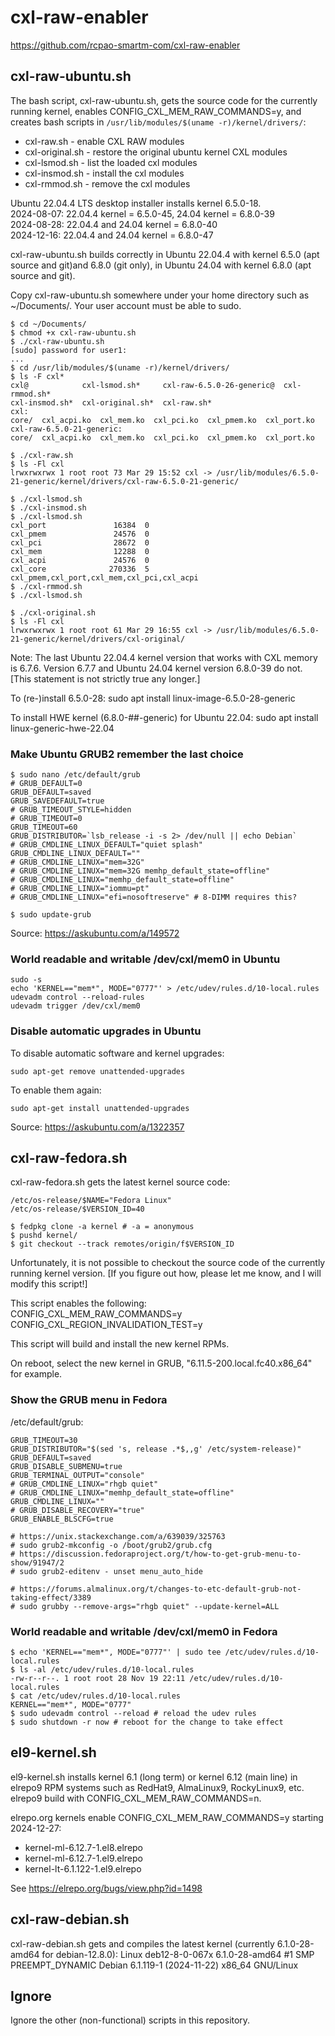 # cxl-raw-enabler

https://github.com/rcpao-smartm-com/cxl-raw-enabler

## cxl-raw-ubuntu.sh

The bash script, cxl-raw-ubuntu.sh, gets the source code for 
the currently running kernel, enables CONFIG_CXL_MEM_RAW_COMMANDS=y, 
and creates bash scripts in 
`/usr/lib/modules/$(uname -r)/kernel/drivers/`:

- cxl-raw.sh - enable CXL RAW modules
- cxl-original.sh - restore the original ubuntu kernel CXL modules
- cxl-lsmod.sh - list the loaded cxl modules
- cxl-insmod.sh - install the cxl modules
- cxl-rmmod.sh - remove the cxl modules

Ubuntu 22.04.4 LTS desktop installer installs kernel 6.5.0-18.  
2024-08-07: 22.04.4 kernel = 6.5.0-45, 24.04 kernel = 6.8.0-39  
2024-08-28: 22.04.4 and 24.04 kernel = 6.8.0-40  
2024-12-16: 22.04.4 and 24.04 kernel = 6.8.0-47  

cxl-raw-ubuntu.sh builds correctly in Ubuntu 22.04.4 
with kernel 6.5.0 (apt source and git)and 6.8.0 (git only), 
in Ubuntu 24.04 with kernel 6.8.0 (apt source and git).

Copy cxl-raw-ubuntu.sh somewhere under your home directory 
such as ~/Documents/.
Your user account must be able to sudo.

```
$ cd ~/Documents/
$ chmod +x cxl-raw-ubuntu.sh
$ ./cxl-raw-ubuntu.sh
[sudo] password for user1:
...
$ cd /usr/lib/modules/$(uname -r)/kernel/drivers/
$ ls -F cxl*
cxl@            cxl-lsmod.sh*     cxl-raw-6.5.0-26-generic@  cxl-rmmod.sh*
cxl-insmod.sh*  cxl-original.sh*  cxl-raw.sh*
cxl:
core/  cxl_acpi.ko  cxl_mem.ko  cxl_pci.ko  cxl_pmem.ko  cxl_port.ko
cxl-raw-6.5.0-21-generic:
core/  cxl_acpi.ko  cxl_mem.ko  cxl_pci.ko  cxl_pmem.ko  cxl_port.ko

$ ./cxl-raw.sh
$ ls -Fl cxl
lrwxrwxrwx 1 root root 73 Mar 29 15:52 cxl -> /usr/lib/modules/6.5.0-21-generic/kernel/drivers/cxl-raw-6.5.0-21-generic/

$ ./cxl-lsmod.sh
$ ./cxl-insmod.sh
$ ./cxl-lsmod.sh
cxl_port               16384  0
cxl_pmem               24576  0
cxl_pci                28672  0
cxl_mem                12288  0
cxl_acpi               24576  0
cxl_core              270336  5 cxl_pmem,cxl_port,cxl_mem,cxl_pci,cxl_acpi
$ ./cxl-rmmod.sh
$ ./cxl-lsmod.sh

$ ./cxl-original.sh
$ ls -Fl cxl
lrwxrwxrwx 1 root root 61 Mar 29 16:55 cxl -> /usr/lib/modules/6.5.0-21-generic/kernel/drivers/cxl-original/

```
Note: The last Ubuntu 22.04.4 kernel version that works with CXL memory 
is 6.7.6.  Version 6.7.7 and Ubuntu 24.04 kernel version 6.8.0-39 do not.
[This statement is not strictly true any longer.]

To (re-)install 6.5.0-28: sudo apt install linux-image-6.5.0-28-generic

To install HWE kernel (6.8.0-##-generic) for Ubuntu 22.04: sudo apt install linux-generic-hwe-22.04


### Make Ubuntu GRUB2 remember the last choice

```
$ sudo nano /etc/default/grub
# GRUB_DEFAULT=0
GRUB_DEFAULT=saved
GRUB_SAVEDEFAULT=true
# GRUB_TIMEOUT_STYLE=hidden
# GRUB_TIMEOUT=0
GRUB_TIMEOUT=60
GRUB_DISTRIBUTOR=`lsb_release -i -s 2> /dev/null || echo Debian`
# GRUB_CMDLINE_LINUX_DEFAULT="quiet splash"
GRUB_CMDLINE_LINUX_DEFAULT=""
# GRUB_CMDLINE_LINUX="mem=32G"
# GRUB_CMDLINE_LINUX="mem=32G memhp_default_state=offline"
# GRUB_CMDLINE_LINUX="memhp_default_state=offline"
# GRUB_CMDLINE_LINUX="iommu=pt"
# GRUB_CMDLINE_LINUX="efi=nosoftreserve" # 8-DIMM requires this?

$ sudo update-grub
```

Source: https://askubuntu.com/a/149572


### World readable and writable /dev/cxl/mem0 in Ubuntu

```
sudo -s
echo 'KERNEL=="mem*", MODE="0777"' > /etc/udev/rules.d/10-local.rules
udevadm control --reload-rules
udevadm trigger /dev/cxl/mem0
```

### Disable automatic upgrades in Ubuntu

To disable automatic software and kernel upgrades:

`sudo apt-get remove unattended-upgrades`

To enable them again:

`sudo apt-get install unattended-upgrades`

Source: https://askubuntu.com/a/1322357


## cxl-raw-fedora.sh

cxl-raw-fedora.sh gets the latest kernel source code:
```
/etc/os-release/$NAME="Fedora Linux"
/etc/os-release/$VERSION_ID=40

$ fedpkg clone -a kernel # -a = anonymous
$ pushd kernel/
$ git checkout --track remotes/origin/f$VERSION_ID
```

Unfortunately, it is not possible to checkout the source code of the
currently running kernel version. [If you figure out how, please let me
know, and I will modify this script!]

This script enables the following:  
CONFIG_CXL_MEM_RAW_COMMANDS=y  
CONFIG_CXL_REGION_INVALIDATION_TEST=y  

This script will build and install the new kernel RPMs.

On reboot, select the new kernel in GRUB, "6.11.5-200.local.fc40.x86_64"
for example.


### Show the GRUB menu in Fedora

/etc/default/grub:
```
GRUB_TIMEOUT=30
GRUB_DISTRIBUTOR="$(sed 's, release .*$,,g' /etc/system-release)"
GRUB_DEFAULT=saved
GRUB_DISABLE_SUBMENU=true
GRUB_TERMINAL_OUTPUT="console"
# GRUB_CMDLINE_LINUX="rhgb quiet"
# GRUB_CMDLINE_LINUX="memhp_default_state=offline"
GRUB_CMDLINE_LINUX=""
# GRUB_DISABLE_RECOVERY="true"
GRUB_ENABLE_BLSCFG=true

# https://unix.stackexchange.com/a/639039/325763
# sudo grub2-mkconfig -o /boot/grub2/grub.cfg
# https://discussion.fedoraproject.org/t/how-to-get-grub-menu-to-show/91947/2
# sudo grub2-editenv - unset menu_auto_hide

# https://forums.almalinux.org/t/changes-to-etc-default-grub-not-taking-effect/3389 
# sudo grubby --remove-args="rhgb quiet" --update-kernel=ALL 
```

### World readable and writable /dev/cxl/mem0 in Fedora

```
$ echo 'KERNEL=="mem*", MODE="0777"' | sudo tee /etc/udev/rules.d/10-local.rules
$ ls -al /etc/udev/rules.d/10-local.rules
-rw-r--r--. 1 root root 28 Nov 19 22:11 /etc/udev/rules.d/10-local.rules
$ cat /etc/udev/rules.d/10-local.rules
KERNEL=="mem*", MODE="0777"
$ sudo udevadm control --reload # reload the udev rules
$ sudo shutdown -r now # reboot for the change to take effect
```


## el9-kernel.sh

el9-kernel.sh installs kernel 6.1 (long term) or kernel 6.12 (main line)
in elrepo9 RPM systems such as RedHat9, AlmaLinux9, RockyLinux9, etc.
elrepo9 build with CONFIG_CXL_MEM_RAW_COMMANDS=n.

elrepo.org kernels enable CONFIG_CXL_MEM_RAW_COMMANDS=y starting 2024-12-27:

- kernel-ml-6.12.7-1.el8.elrepo
- kernel-ml-6.12.7-1.el9.elrepo
- kernel-lt-6.1.122-1.el9.elrepo 

See https://elrepo.org/bugs/view.php?id=1498


## cxl-raw-debian.sh

cxl-raw-debian.sh gets and compiles the latest kernel (currently 6.1.0-28-amd64 for debian-12.8.0):
Linux deb12-8-0-067x 6.1.0-28-amd64 #1 SMP PREEMPT_DYNAMIC Debian 6.1.119-1 (2024-11-22) x86_64 GNU/Linux


## Ignore 
Ignore the other (non-functional) scripts in this repository.
